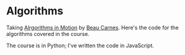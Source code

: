 # Algorithms

Taking [Alrgorithms in Motion][algs-in-motion] by [Beau Carnes][beau]. Here's the code for the algorithms covered in the course.


The course is in Python; I've written the code in JavaScript.

[algs-in-motion]: https://livevideo.manning.com/course/31/algorithms-in-motion

[beau]: https://www.linkedin.com/in/beau-carnes/